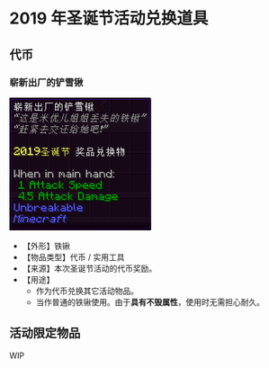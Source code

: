 # 2019 年圣诞节活动兑换道具

## 代币

### 崭新出厂的铲雪锹

![崭新出厂的铲雪锹](../../../assets/images/items/activity-exclusive/2019-xmas/崭新出厂的铲雪锹.png)

* 【外形】铁锹
* 【物品类型】代币 / 实用工具
* 【来源】本次圣诞节活动的代币奖励。
* 【用途】
  * 作为代币兑换其它活动物品。
  * 当作普通的铁锹使用。由于**具有不毁属性**，使用时无需担心耐久。

## 活动限定物品

WIP

<!-- 某编辑：什么，兑换 NPC 居然撤了？xwx -->
